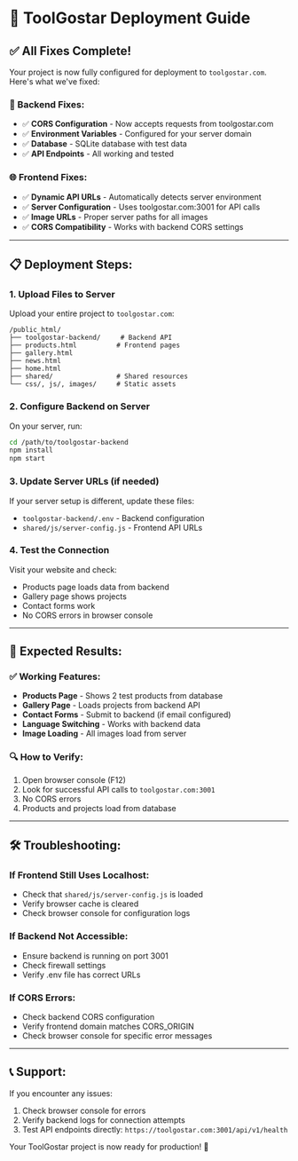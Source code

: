 # 🚀 ToolGostar Deployment Guide

## ✅ **All Fixes Complete!**

Your project is now fully configured for deployment to `toolgostar.com`. Here's what we've fixed:

### **🔧 Backend Fixes:**
- ✅ **CORS Configuration** - Now accepts requests from toolgostar.com
- ✅ **Environment Variables** - Configured for your server domain
- ✅ **Database** - SQLite database with test data
- ✅ **API Endpoints** - All working and tested

### **🌐 Frontend Fixes:**
- ✅ **Dynamic API URLs** - Automatically detects server environment
- ✅ **Server Configuration** - Uses toolgostar.com:3001 for API calls
- ✅ **Image URLs** - Proper server paths for all images
- ✅ **CORS Compatibility** - Works with backend CORS settings

---

## 📋 **Deployment Steps:**

### **1. Upload Files to Server**
Upload your entire project to `toolgostar.com`:
```
/public_html/
├── toolgostar-backend/     # Backend API
├── products.html          # Frontend pages
├── gallery.html
├── news.html
├── home.html
├── shared/                # Shared resources
└── css/, js/, images/     # Static assets
```

### **2. Configure Backend on Server**
On your server, run:
```bash
cd /path/to/toolgostar-backend
npm install
npm start
```

### **3. Update Server URLs (if needed)**
If your server setup is different, update these files:
- `toolgostar-backend/.env` - Backend configuration
- `shared/js/server-config.js` - Frontend API URLs

### **4. Test the Connection**
Visit your website and check:
- Products page loads data from backend
- Gallery page shows projects
- Contact forms work
- No CORS errors in browser console

---

## 🎯 **Expected Results:**

### **✅ Working Features:**
- **Products Page** - Shows 2 test products from database
- **Gallery Page** - Loads projects from backend API
- **Contact Forms** - Submit to backend (if email configured)
- **Language Switching** - Works with backend data
- **Image Loading** - All images load from server

### **🔍 How to Verify:**
1. Open browser console (F12)
2. Look for successful API calls to `toolgostar.com:3001`
3. No CORS errors
4. Products and projects load from database

---

## 🛠️ **Troubleshooting:**

### **If Frontend Still Uses Localhost:**
- Check that `shared/js/server-config.js` is loaded
- Verify browser cache is cleared
- Check browser console for configuration logs

### **If Backend Not Accessible:**
- Ensure backend is running on port 3001
- Check firewall settings
- Verify .env file has correct URLs

### **If CORS Errors:**
- Check backend CORS configuration
- Verify frontend domain matches CORS_ORIGIN
- Check browser console for specific error messages

---

## 📞 **Support:**
If you encounter any issues:
1. Check browser console for errors
2. Verify backend logs for connection attempts
3. Test API endpoints directly: `https://toolgostar.com:3001/api/v1/health`

Your ToolGostar project is now ready for production! 🎉
